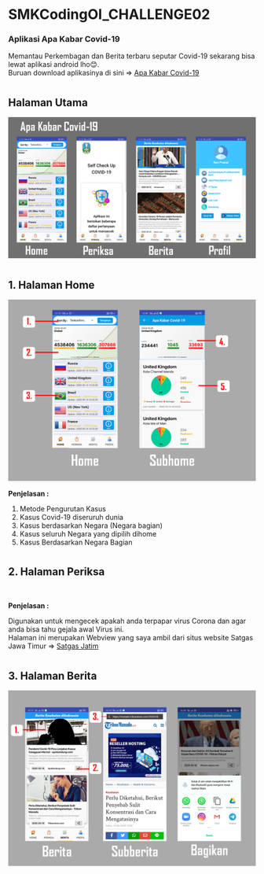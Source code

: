 # SMKCodingOI_CHALLENGE02
### Aplikasi Apa Kabar Covid-19
Memantau Perkembagan dan Berita terbaru seputar Covid-19 sekarang bisa lewat aplikasi android lho😊.\
Buruan download aplikasinya di sini => [Apa Kabar Covid-19](https://drive.google.com/open?id=1j6iqkCjzzmQrFazU2tNMZaz_5CXQjQJf)

#

## **Halaman Utama**
<img src="ScreenShots/Header.png">

#

## **1. Halaman Home**


<img src="ScreenShots/Home.png">

**Penjelasan :**
1. Metode Pengurutan Kasus
2. Kasus Covid-19 diseruruh dunia
3. Kasus berdasarkan Negara (Negara bagian)
4. Kasus seluruh Negara yang dipilih dihome
5. Kasus Berdasarkan Negara Bagian
  
#
## **2. Halaman Periksa**

<img scr="ScreenShots/Perikasa.png">

**Penjelasan :**

Digunakan untuk mengecek apakah anda terpapar virus Corona dan agar anda bisa tahu gejala awal Virus ini.\
Halaman ini merupakan Webview yang saya ambil dari situs website Satgas Jawa Timur => [Satgas Jatim](https://checkupcovid19.jatimprov.go.id/covid19/#!/checkup/)
#

## **3. Halaman Berita**

<img src="ScreenShots/Berita.png">